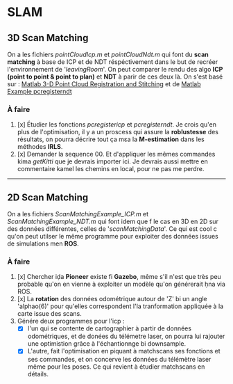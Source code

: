 # SLAM


## 3D Scan Matching 
On a les fichiers *pointCloudIcp.m* et *pointCloudNdt.m* qui font du **scan matching** à base de ICP et de NDT réspéctivement dans le but de recréer l'environnement de '*leavingRoom*'. On peut comparer le rendu des algo **ICP (point to point & point to plan)** et **NDT** à parir de ces deux là. 
On s'est basé sur : [Matlab 3-D Point Cloud Registration and Stitching](https://fr.mathworks.com/help/vision/ug/3-d-point-cloud-registration-and-stitching.html) et de [Matlab Example pcregisterndt](https://fr.mathworks.com/help/vision/ref/pcregisterndt.html)


### À faire 
1. [x] Étudier les fonctions *pcregistericp* et *pcregisterndt*. Je crois qu'en plus de l'optimisation, il y a un proscess qui assure la **roblustesse** des résultats, on pourra décrire tout ça mɛa la **M-estimation** dans les méthodes **IRLS**.
2. [x] Demander la sequence 00. Et d'appliquer les mêmes commandes kima *getKitti* que je devrais importer ici. Je devrais aussi mettre en commentaire kamel les chemins en local, pour ne pas me perdre. 

___________

## 2D Scan Matching
On a les fichiers *ScanMatchingExample_ICP.m* et *ScanMatchingExample_NDT.m* qui font idem que f le cas en 3D en 2D sur des données différentes, celles de '*scanMatchingData*'. Ce qui est cool c qu'on peut utilser le même programme pour exploiter des données issues de simulations men **ROS**. 

### À faire 
1. [x] Chercher iḍa **Pioneer** existe fi **Gazebo**, même s'il n'est que très peu probable qu'on en vienne à exploiter un modèle qu'on générerait ḥna via ROS.
2. [x] La **rotation** des données odométrique autour de 'Z' bi un angle 'alphao(6)' pour qu'elles correspondent l'la tranformation appliquée à la carte issue des scans.
3. Génére deux programmes pour l'icp :
   * [x] l'un qui se contente de cartographier à partir de données odométriques, et de donées du télémetre laser, on pourra lui rajouter une optimistion grâce à l'échantionnge bi downsample. 
   * [x] L'autre, fait l'optimisation en piquant à matchscans ses fonctions et ses commandes, et on concerve les données du télémètre laser même pour les poses. Ce qui revient à étudier matchscans en détails.

